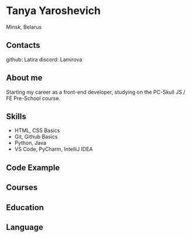 # Tanya Yaroshevich
Minsk, Belarus

## Contacts
github: Latira
discord: Lamirova

## About me
Starting my career as a front-end developer, studying on the PC-Skull JS / FE Pre-School course.

## Skills
* HTML, CSS Basics
* Git, Github Basics
* Python, Java
* VS Code, PyCharm, IntelliJ IDEA

## Code Example

## Courses

## Education

## Language

